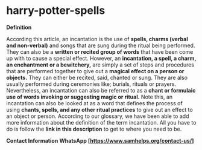 # harry-potter-spells
**Definition**

According this article, an incantation is the use of **spells, charms (verbal and non-verbal)** and songs that are sung during the ritual being performed.
They can also be a **written or recited group of words** that have been come up with to cause a special effect.
However, an **incantation, a spell, a charm, an enchantment or a bewitchery,** are simply a set of steps and procedures that are performed together to give out a **magical effect on a person or objects.**
They can either be recited, said, chanted or sung. They are also usually performed during ceremonies like; burials, rituals or prayers.
Nevertheless, an incantation can also be referred to as a **chant or formulaic use of words invoking or suggesting magic or ritual.**
Note this, an incantation can also be looked at as a word that defines the process of using **chants, spells, and any other ritual practices** to give out an effect to an object or person.
According to our glossary, we have been able to add more information about the definition of the term incantation.
All you have to do is follow the **link in this description** to get to where you need to be.

**Contact Information**
**WhatsApp [https://www.samhelps.org/contact-us/]**
